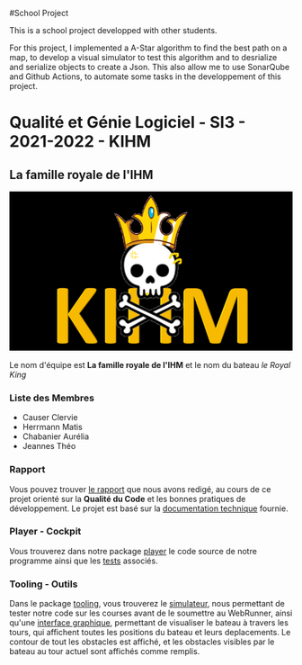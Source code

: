 #School Project

This is a school project developped with other students.

For this project, I implemented a A-Star algorithm to find the best path on a map, to develop a visual simulator to test this algorithm and to desrialize and serialize objects to create a Json.
This also allow me to use SonarQube and Github Actions, to automate some tasks in the developpement of this project.

# Qualité et Génie Logiciel - SI3 - 2021-2022 - KIHM

## La famille royale de l'IHM

![Drapeau](flag.png)

Le nom d'équipe est <b>La famille royale de l'IHM</b> et le nom du bateau <em> le Royal King </em>

### Liste des Membres
<ul>
<li>Causer Clervie</li>
<li>Herrmann Matis</li>
<li>Chabanier Aurélia</li>
<li>Jeannes Théo</li>
</ul>

### Rapport
Vous pouvez trouver [le rapport](./report_kihm.pdf) que nous avons redigé, au cours de ce projet orienté sur la <b>Qualité du Code</b> et les bonnes pratiques de développement. Le projet est basé sur la [documentation technique](https://github.com/mathiascouste/qgl-2122/tree/master) fournie.

### Player - Cockpit

Vous trouverez dans notre package [player](./player/src/main/java/fr/unice/polytech/si3/qgl/kihm) le code source de notre programme ainsi que les [tests](./player/src/test/java/fr/unice/polytech/si3/qgl/kihm) associés.

### Tooling - Outils

Dans le package [tooling](./tooling/src/main/java/fr/unice/polytech/si3/qgl/kihm/tooling), vous trouverez le [simulateur](./tooling/src/main/java/fr/unice/polytech/si3/qgl/kihm/tooling/Simulator.java), nous permettant de tester notre code sur les courses avant de le soumettre au WebRunner, ainsi qu'une [interface graphique](./tooling/src/main/java/fr/unice/polytech/si3/qgl/kihm/tooling/GUI), permettant de visualiser le bateau à travers les tours, qui affichent toutes les positions du bateau et leurs deplacements. Le contour de tout les obstacles est affiché, et les obstacles visibles par le bateau au tour actuel sont affichés comme remplis. 
